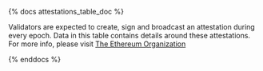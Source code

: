 {% docs attestations_table_doc %}

Validators are expected to create, sign and broadcast an attestation during every epoch. Data in this table contains details around these attestations. For more info, please visit [The Ethereum Organization](https://ethereum.org/en/developers/docs/consensus-mechanisms/pos/attestations/)

{% enddocs %}